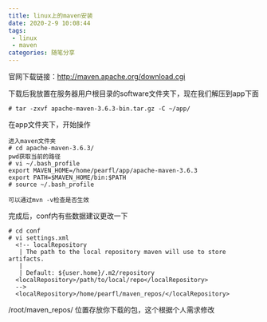 ```yaml
---
title: linux上的maven安装
date: 2020-2-9 10:08:44
tags:
 - linux
 - maven
categories: 随笔分享
---
```


官网下载链接：http://maven.apache.org/download.cgi

下载后我放置在服务器用户根目录的software文件夹下，现在我们解压到app下面

```
# tar -zxvf apache-maven-3.6.3-bin.tar.gz -C ~/app/
```

在app文件夹下，开始操作

```
进入maven文件夹
# cd apache-maven-3.6.3/
pwd获取当前的路径
# vi ~/.bash_profile
export MAVEN_HOME=/home/pearfl/app/apache-maven-3.6.3
export PATH=$MAVEN_HOME/bin:$PATH
# source ~/.bash_profile

可以通过mvn -v检查是否生效
```



完成后，conf内有些数据建议更改一下

```
# cd conf
# vi settings.xml
  <!-- localRepository
   | The path to the local repository maven will use to store artifacts.
   |
   | Default: ${user.home}/.m2/repository
  <localRepository>/path/to/local/repo</localRepository>
  -->
  <localRepository>/home/pearfl/maven_repos/</localRepository>
```

/root/maven_repos/ 位置存放你下载的包，这个根据个人需求修改

